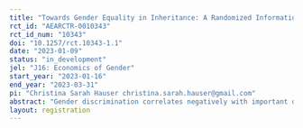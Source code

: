 ```yaml
---
title: "Towards Gender Equality in Inheritance: A Randomized Informational Experiment"
rct_id: "AEARCTR-0010343"
rct_id_num: "10343"
doi: "10.1257/rct.10343-1.1"
date: "2023-01-09"
status: "in_development"
jel: "J16: Economics of Gender"
start_year: "2023-01-16"
end_year: "2023-03-31"
pi: "Christina Sarah Hauser christina.sarah.hauser@gmail.com"
abstract: "Gender discrimination correlates negatively with important development outcomes. The relationship is likely to be causal to some extent and the issue becomes particularly salient when gender discrimination is encoded in law (Duflo 2012; Jayachandran 2015). Legal reform, however, may be hindered or invalidated by restrictive social norms (Rosenblum 2015; Roy 2015 and Bhalotra et al. 2020). This research aims to provide a better understanding of the malleability of social norms in the context of Islamic inheritance law in Tunisia. The current inheritance law systematically favors sons over daughters and has been contested by a large social movement since 2018. While legal reform seems unlikely today, gifting provides an alternative way of alleviating gender discrimination in inheritance privately. Within a randomized informational experiment conducted via the phone, I test whether providing information on public support for legal reform and gifting one’s daughter has a causal impact on attitudes regarding women’s right to inheritance. Further outcomes will allow for a better understanding of public opinion on inheritance law reform and shed light on whether gifting can be perceived as second-best solution relative to inheritance law reform."
layout: registration
---
```


